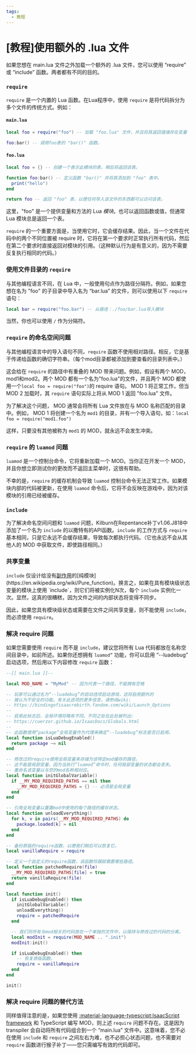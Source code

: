 ```yaml
---
tags:
  - 教程
---
```

# [教程]使用额外的 .lua 文件

如果您想在 main.lua 文件之外加载一个额外的 .lua 文件，您可以使用 “require” 或 “include” 函数。两者都有不同的目的。

### `require`

`require` 是一个内置的 Lua 函数。在Lua程序中，使用 `require` 是将代码拆分为多个文件的传统方式。例如：

#### `main.lua`

```lua
local foo = require("foo") -- 加载 "foo.lua" 文件，并且将其返回值储存在变量 "foo" 中。

foo:bar() -- 调用foo表的 "bar()" 函数。
```

#### `foo.lua`

```lua
local foo = {} -- 创建一个表示此模块的表，稍后将返回该表。

function foo:bar() -- 定义函数 "bar()" 并将其添加到 "foo" 表中。
  print("hello")
end

return foo -- 返回 "foo" 表，以便任何导入该文件的东西都可以访问该表。
```
这里，"foo" 是一个提供变量和方法的 Lua *模块*。也可以返回函数或值，但通常 Lua 模块总是返回一个表。

`require` 的一个重要方面是，当使用它时，它会缓存结果。因此，当一个文件在代码中的两个不同位置被 require 时，它将在第一个要求时正常执行所有代码，然后在第二个要求时直接返回对模块的引用。（这种默认行为是有意义的，因为不需要反复执行相同的代码。）

### 使用文件目录的 `require`

与其他编程语言不同，在 Lua 中，一般使用句点作为路径分隔符。例如，如果您想在名为 "foo" 的子目录中导入名为 “bar.lua” 的文件，则可以使用以下 `require` 语句：

```lua
local bar = require("foo.bar") -- 从路径：./foo/bar.lua导入模块
```

当然，你也可以使用 `/` 作为分隔符。

### `require` 的命名空间问题

与其他编程语言中的导入语句不同，`require` 函数不使用相对路径。相反，它是基于传递给函数的确切字符串。（每个mod目录都被添加到要查看的目录列表中。）

这会给在 `require` 的路径中有重叠的 MOD 带来问题。例如，假设有两个 MOD，mod1和mod2。两个 MOD 都有一个名为"foo.lua"的文件，并且两个 MOD 都使用一个`local foo = require("foo")`的 require 语句。 MOD 1 将正常工作，但当 MOD 2 加载时，其 `require` 语句实际上将从 MOD 1 返回 "foo.lua" 文件。

为了解决这个问题， MOD 通常会将所有 Lua 文件放在与 MOD 名称匹配的目录中。例如， MOD 1 将创建一个名为 `mod1` 的目录，并有一个导入语句，如：`local foo = require("mod1.foo")`

这样，只要没有其他被称为 `mod1` 的 MOD，就永远不会发生冲突。

### `require` 的 `luamod` 问题

`luamod` 是一个控制台命令，它将重新加载一个 MOD。当你正在开发一个 MOD，并且你想立即测试你的更改而不返回主菜单时，这很有帮助。

不幸的是，`require` 的缓存机制会导致 `luamod` 控制台命令无法正常工作。如果模块内部的代码被更新，在使用 `luamod` 命令后，它将不会反映在游戏中，因为对该模块的引用已经被缓存。

### `include`

为了解决命名空间问题和 `luamod` 问题，Kilburn在Repentance补丁v1.06.J818中添加了一个名为 `include` 的以撒特有的API函数。`include` 的工作方式与 `require` 基本相同，只是它永远不会缓存结果，导致每次都执行代码。（它也永远不会从其他人的 MOD 中获取文件，即使路径相同。）

### 共享变量

`include` 仅设计给没有[副作用](https://en.wikipedia.org/wiki/Side_effect_(computer_science))的[纯模块](https://en.wikipedia.org/wiki/Pure_function)。换言之，如果在具有模块级状态变量的模块上使用 `include`，则它们将被实例化N次，每个 `include` 实例化一次。显然，这真的很糟糕，因为文件之间的内部状态将变得不同步。

因此，如果您具有模块级状态或需要在文件之间共享变量，则不能使用 `include`，而必须使用 `require`。

### 解决 require 问题

如果您需要使用 `require` 而不是 `include`，建议您将所有 Lua 代码都放在名称空间目录中，如前所述。如果你还想拥有 `luamod”` 功能，你可以启用 “--luadebug” 启动选项，然后用以下内容修改 `require` 函数：

```lua
--[[ main.lua ]]--

local MOD_NAME = "MyMod" -- 因为代表一个路径，不能拥有空格

-- 玩家可以通过名为“--luadebug”的启动选项启动游戏，这将启用额外的
-- 被认为不安全的功能。有关此选项的更多信息，请参阅wiki:
-- https://bindingofisaacrebirth.fandom.com/wiki/Launch_Options
--
-- 启用此标志后，全局环境将略有不同。不同之处在此处被列出:
-- https://cuerzor.github.io/IsaacDocs/Globals.html
--
-- 此函数使用“package”全局变量作为代理来确定“--luadebug”标志是否已启用。
local function isLuaDebugEnabled()
  return package ~= nil
end

-- 修改过的require使用全局变量来存储为该特定mod缓存的路径。
-- 这不能是局部变量，因为当执行“luamod”命令时，任何局部变量的状态都会丢失。
-- 重命名该变量以与您的mod名称相对应。
local function initGlobalVariable()
  if __MY_MOD_REQUIRED_PATHS == nil then
    __MY_MOD_REQUIRED_PATHS = {} -- 必须是全局变量
  end
end

-- 引用全局变量以重置mod中使用的每个路径的缓存状态。
local function unloadEverything()
  for k, v in pairs(__MY_MOD_REQUIRED_PATHS) do
    package.loaded[k] = nil
  end
end

-- 备份原版的require函数，以便我们稍后可以恢复它。
local vanillaRequire = require

-- 定义一个自定义的require函数，该函数将跟踪需要哪些路径。
local function patchedRequire(file)
  __MY_MOD_REQUIRED_PATHS[file] = true
  return vanillaRequire(file)
end

local function init()
  if isLuaDebugEnabled() then
    initGlobalVariable()
    unloadEverything()
    require = patchedRequire
  end

  -- 我们将所有与mod相关的代码放在一个单独的文件中，以保持与修改过的代码的分离。
  local modInit = require(MOD_NAME .. ".init")
  modInit:init()

  if isLuaDebugEnabled() then
    -- 恢复原版函数。
    require = vanillaRequire
  end
end

init()
```

### 解决 require 问题的替代方法

同样值得注意的是，如果您使用 [:material-language-typescript:IsaacScript framework](https://isaacscript.github.io/) 和 TypeScript 编写 MOD，则上述 `require` 问题不存在。这是因为 transpiler 会自动将所有代码组合到一个 “main.lua” 文件中。这意味着，您不必在使用 `include` 和 `require` 之间左右为难，也不必担心状态问题，也不需要对 `require` 函数进行猴子补丁——您只需编写有效的代码即可。